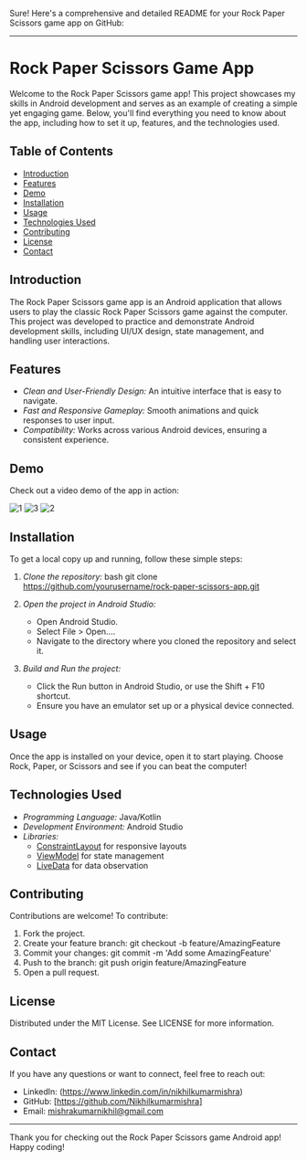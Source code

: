 Sure! Here's a comprehensive and detailed README for your Rock Paper Scissors game app on GitHub:

---

# Rock Paper Scissors Game App

Welcome to the Rock Paper Scissors game app! This project showcases my skills in Android development and serves as an example of creating a simple yet engaging game. Below, you'll find everything you need to know about the app, including how to set it up, features, and the technologies used.

## Table of Contents

- [Introduction](#introduction)
- [Features](#features)
- [Demo](#demo)
- [Installation](#installation)
- [Usage](#usage)
- [Technologies Used](#technologies-used)
- [Contributing](#contributing)
- [License](#license)
- [Contact](#contact)

## Introduction

The Rock Paper Scissors game app is an Android application that allows users to play the classic Rock Paper Scissors game against the computer. This project was developed to practice and demonstrate Android development skills, including UI/UX design, state management, and handling user interactions.

## Features

- *Clean and User-Friendly Design:* An intuitive interface that is easy to navigate.
- *Fast and Responsive Gameplay:* Smooth animations and quick responses to user input.
- *Compatibility:* Works across various Android devices, ensuring a consistent experience.

## Demo

Check out a video demo of the app in action:

![1](https://github.com/Nikhilkumarmishra/RockPaperScissor-game-Android-App/assets/87891556/94a7245b-71cd-402a-aecf-8de6decb840e)
![3](https://github.com/Nikhilkumarmishra/RockPaperScissor-game-Android-App/assets/87891556/9fe12835-e552-4121-8122-ee58b63513ba)
![2](https://github.com/Nikhilkumarmishra/RockPaperScissor-game-Android-App/assets/87891556/3c0c4a0f-ef72-412e-abb7-968e01ee7767)


## Installation

To get a local copy up and running, follow these simple steps:

1. *Clone the repository:*
   bash
   git clone https://github.com/yourusername/rock-paper-scissors-app.git
   

2. *Open the project in Android Studio:*
   - Open Android Studio.
   - Select File > Open....
   - Navigate to the directory where you cloned the repository and select it.

3. *Build and Run the project:*
   - Click the Run button in Android Studio, or use the Shift + F10 shortcut.
   - Ensure you have an emulator set up or a physical device connected.

## Usage

Once the app is installed on your device, open it to start playing. Choose Rock, Paper, or Scissors and see if you can beat the computer!

## Technologies Used

- *Programming Language:* Java/Kotlin
- *Development Environment:* Android Studio
- *Libraries:* 
  - [ConstraintLayout](https://developer.android.com/reference/androidx/constraintlayout/widget/ConstraintLayout) for responsive layouts
  - [ViewModel](https://developer.android.com/topic/libraries/architecture/viewmodel) for state management
  - [LiveData](https://developer.android.com/topic/libraries/architecture/livedata) for data observation

## Contributing

Contributions are welcome! To contribute:

1. Fork the project.
2. Create your feature branch: git checkout -b feature/AmazingFeature
3. Commit your changes: git commit -m 'Add some AmazingFeature'
4. Push to the branch: git push origin feature/AmazingFeature
5. Open a pull request.

## License

Distributed under the MIT License. See LICENSE for more information.

## Contact

If you have any questions or want to connect, feel free to reach out:

- LinkedIn: (https://www.linkedin.com/in/nikhilkumarmishra)
- GitHub: [https://github.com/Nikhilkumarmishra]
- Email: mishrakumarnikhil@gmail.com

---

Thank you for checking out the Rock Paper Scissors game Android app! Happy coding!


